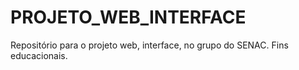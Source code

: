 # PROJETO_WEB_INTERFACE
Repositório para o projeto web, interface, no grupo do SENAC. Fins educacionais.
